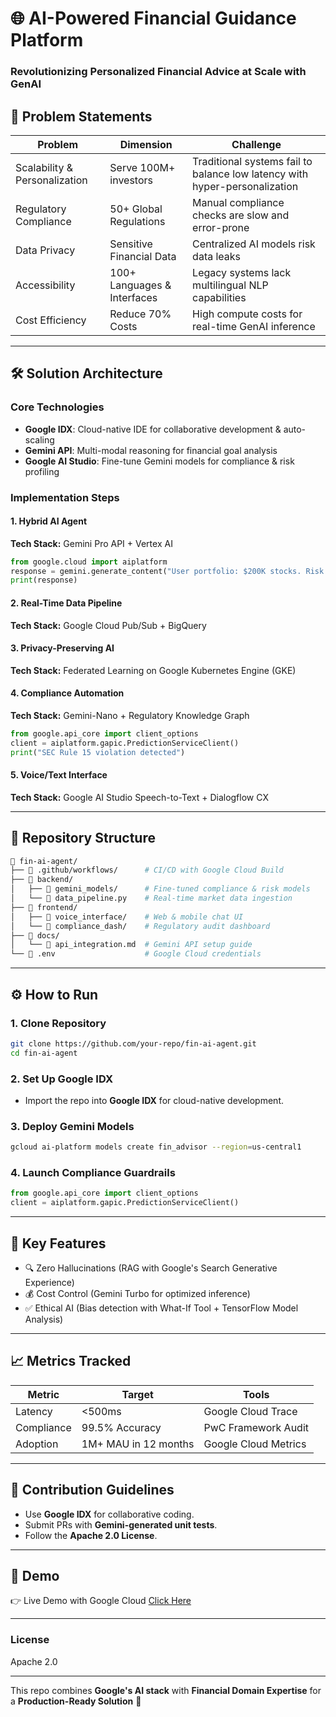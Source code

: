 # 🌐 AI-Powered Financial Guidance Platform
### Revolutionizing Personalized Financial Advice at Scale with GenAI

## 🚨 Problem Statements

| Problem                 | Dimension                     | Challenge                                      |
|------------------------|------------------------------|-----------------------------------------------|
| Scalability & Personalization | Serve 100M+ investors | Traditional systems fail to balance low latency with hyper-personalization |
| Regulatory Compliance   | 50+ Global Regulations      | Manual compliance checks are slow and error-prone |
| Data Privacy           | Sensitive Financial Data     | Centralized AI models risk data leaks        |
| Accessibility          | 100+ Languages & Interfaces  | Legacy systems lack multilingual NLP capabilities |
| Cost Efficiency        | Reduce 70% Costs            | High compute costs for real-time GenAI inference |

---

## 🛠️ Solution Architecture

### Core Technologies
- **Google IDX**: Cloud-native IDE for collaborative development & auto-scaling
- **Gemini API**: Multi-modal reasoning for financial goal analysis
- **Google AI Studio**: Fine-tune Gemini models for compliance & risk profiling

### Implementation Steps

#### 1. Hybrid AI Agent
**Tech Stack:** Gemini Pro API + Vertex AI

```python
from google.cloud import aiplatform  
response = gemini.generate_content("User portfolio: $200K stocks. Risk tolerance: Low.")
print(response)
```

#### 2. Real-Time Data Pipeline
**Tech Stack:** Google Cloud Pub/Sub + BigQuery

#### 3. Privacy-Preserving AI
**Tech Stack:** Federated Learning on Google Kubernetes Engine (GKE)

#### 4. Compliance Automation
**Tech Stack:** Gemini-Nano + Regulatory Knowledge Graph

```python
from google.api_core import client_options  
client = aiplatform.gapic.PredictionServiceClient()
print("SEC Rule 15 violation detected")
```

#### 5. Voice/Text Interface
**Tech Stack:** Google AI Studio Speech-to-Text + Dialogflow CX

---

## 🚀 Repository Structure
```bash
📂 fin-ai-agent/  
├── 📄 .github/workflows/      # CI/CD with Google Cloud Build  
├── 📂 backend/  
│   ├── 📂 gemini_models/      # Fine-tuned compliance & risk models  
│   └── 📄 data_pipeline.py    # Real-time market data ingestion  
├── 📂 frontend/  
│   ├── 📂 voice_interface/    # Web & mobile chat UI  
│   └── 📄 compliance_dash/    # Regulatory audit dashboard  
├── 📂 docs/  
│   └── 📄 api_integration.md  # Gemini API setup guide  
└── 📄 .env                    # Google Cloud credentials  
```

---

## ⚙️ How to Run

### 1. Clone Repository
```bash
git clone https://github.com/your-repo/fin-ai-agent.git
cd fin-ai-agent
```

### 2. Set Up Google IDX
- Import the repo into **Google IDX** for cloud-native development.

### 3. Deploy Gemini Models
```bash
gcloud ai-platform models create fin_advisor --region=us-central1
```

### 4. Launch Compliance Guardrails
```python
from google.api_core import client_options
client = aiplatform.gapic.PredictionServiceClient()
```

---

## 🌟 Key Features
- 🔍 Zero Hallucinations (RAG with Google's Search Generative Experience)
- 💰 Cost Control (Gemini Turbo for optimized inference)
- ✅ Ethical AI (Bias detection with What-If Tool + TensorFlow Model Analysis)

---

## 📈 Metrics Tracked
| Metric     | Target               | Tools                  |
|-----------|---------------------|-----------------------|
| Latency   | <500ms             | Google Cloud Trace    |
| Compliance | 99.5% Accuracy     | PwC Framework Audit   |
| Adoption  | 1M+ MAU in 12 months | Google Cloud Metrics   |

---

## 🤝 Contribution Guidelines
- Use **Google IDX** for collaborative coding.
- Submit PRs with **Gemini-generated unit tests**.
- Follow the **Apache 2.0 License**.

---

## 🔗 Demo
👉 Live Demo with Google Cloud [Click Here](https://your-demo-link.com)

---

### License
Apache 2.0

---

This repo combines **Google's AI stack** with **Financial Domain Expertise** for a **Production-Ready Solution** 🚀
